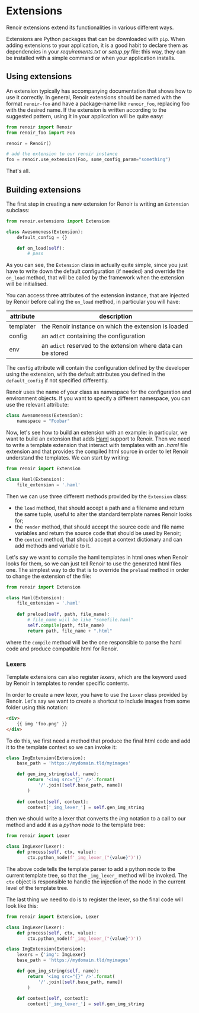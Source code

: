 Extensions
==========

Renoir extensions extend its functionalities in various different ways.

Extensions are Python packages that can be downloaded with `pip`. When adding extensions to your application, it is a good habit to declare them as dependencies in your *requirements.txt* or *setup.py* file: this way, they can be installed with a simple command or when your application installs.

Using extensions
----------------

An extension typically has accompanying documentation that shows how to use it correctly. In general, Renoir extensions should be named with the format `renoir-foo` and have a package-name like `renoir_foo`, replacing foo with the desired name. If the extension is written according to the suggested pattern, using it in your  application will be quite easy:

```python
from renoir import Renoir
from renoir_foo import Foo

renoir = Renoir()

# add the extension to our renoir instance
foo = renoir.use_extension(Foo, some_config_param="something")
```

That's all.


Building extensions
-------------------

The first step in creating a new extension for Renoir is writing an `Extension` subclass:

```python
from renoir.extensions import Extension

class Awesomeness(Extension):
    default_config = {}

    def on_load(self):
        # pass
```

As you can see, the `Extension` class in actually quite simple, since you just have to write down the default configuration (if needed) and override the `on_load` method, that will be called by the framework when the extension will be initialised.

You can access three attributes of the extension instance, that are injected by Renoir before calling the `on_load` method, in particular you will have:

| attribute | description |
| --- | --- |
| templater | the Renoir instance on which the extension is loaded |
| config | an `adict` containing the configuration |
| env | an `adict` reserved to the extension where data can be stored |

The `config` attribute will contain the configuration defined by the developer using the extension, with the default attributes you defined in the `default_config` if not specified differently.

Renoir uses the name of your class as namespace for the configuration and environment objects. If you want to specify a different namespace, you can use the relevant attribute:

```python
class Awesomeness(Extension):
    namespace = "Foobar"
```

Now, let's see how to build an extension with an example: in particular, we want to build an extension that adds [Haml](https://haml.info/) support to Renoir. Then we need to write a template extension that interact with templates with an *.haml* file extension and that provides the compiled html source in order to let Renoir understand the templates. We can start by writing:

```python
from renoir import Extension

class Haml(Extension):
    file_extension = '.haml' 
```

Then we can use three different methods provided by the `Extension` class:

- the `load` method, that should accept a path and a filename and return the same tuple, useful to alter the standard template names Renoir looks for;
- the `render` method, that should accept the source code and file name variables and return the source code that should be used by Renoir;
- the `context` method, that should accept a context dictionary and can add methods and variable to it.

Let's say we want to compile the haml templates in html ones when Renoir looks for them, so we can just tell Renoir to use the generated html files one. The simplest way to do that is to override the `preload` method in order to change the extension of the file:

```python
from renoir import Extension

class Haml(Extension):
    file_extension = '.haml'
    
    def preload(self, path, file_name):
        # file_name will be like "somefile.haml"
        self.compile(path, file_name)
        return path, file_name + ".html" 
```

where the `compile` method will be the one responsible to parse the haml code and produce compatible html for Renoir.

### Lexers

Template extensions can also register *lexers*, which are the keyword used by Renoir in templates to render specific contents. 

In order to create a new lexer, you have to use the `Lexer` class provided by Renoir. Let's say we want to create a shortcut to include images from some folder using this notation:

```html
<div>
    {{ img 'foo.png' }}
</div>
```

To do this, we first need a method that produce the final html code and add it to the template context so we can invoke it:

```python
class ImgExtension(Extension):
    base_path = 'https://mydomain.tld/myimages'

    def gen_img_string(self, name):
        return '<img src="{}" />'.format(
            '/'.join([self.base_path, name])
        )
    
    def context(self, context):
        context['_img_lexer_'] = self.gen_img_string
```

then we should write a lexer that converts the *img* notation to a call to our method and add it as a *python node* to the template tree:

```python
from renoir import Lexer

class ImgLexer(Lexer):
    def process(self, ctx, value):
        ctx.python_node(f'_img_lexer_("{value}")'))
```

The above code tells the template parser to add a python node to the current template tree, so that the `_img_lexer_` method will be invoked. The `ctx` object is responsible to handle the injection of the node in the current level of the template tree.

The last thing we need to do is to register the lexer, so the final code will look like this:

```python
from renoir import Extension, Lexer

class ImgLexer(Lexer):
    def process(self, ctx, value):
        ctx.python_node(f'_img_lexer_("{value}")'))

class ImgExtension(Extension):
    lexers = {'img': ImgLexer}
    base_path = 'https://mydomain.tld/myimages'

    def gen_img_string(self, name):
        return '<img src="{}" />'.format(
            '/'.join([self.base_path, name])
        )
    
    def context(self, context):
        context['_img_lexer_'] = self.gen_img_string
```
